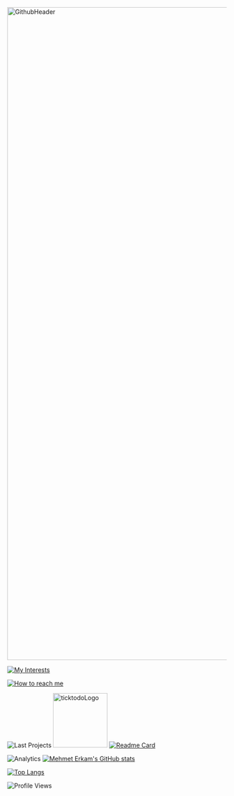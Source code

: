 <img width="1500" alt="GithubHeader" src="https://user-images.githubusercontent.com/62347408/147549765-b3f87b8a-a57d-4c64-8625-63da04bb3634.png">

[![My Interests](https://user-images.githubusercontent.com/62347408/147549726-e8f27b6f-7685-4776-a094-f69af43c8b3e.png)]()


[![How to reach me](https://user-images.githubusercontent.com/62347408/147549912-fe606edc-6273-46eb-b10f-497ea9a192da.png)](https://linktr.ee/mehmeterkamhayirli)

![Last Projects](https://user-images.githubusercontent.com/62347408/147382122-445b54c3-c8de-4d65-8c51-359570b59272.png)
<img height="125" alt="ticktodoLogo" src="https://user-images.githubusercontent.com/62347408/147382134-086b1340-79ee-43f1-9bb7-bc27a372eb09.png"> [![Readme Card](https://github-readme-stats.vercel.app/api/pin/?username=MehmetErkam&repo=tick-to-do)](https://github.com/MehmetErkam/tick-to-do)

![Analytics](https://user-images.githubusercontent.com/62347408/147382229-b2d0fb7a-9866-42dd-a878-bcf512cf3f1f.png)
[![Mehmet Erkam's GitHub stats](https://github-readme-stats.vercel.app/api?username=MehmetErkam&hide=contribs,prs&show_icons=true)](https://github.com/MehmetErkam)

[![Top Langs](https://github-readme-stats.vercel.app/api/top-langs/?username=MehmetErkam)](https://github.com/MehmetErkam)

![Profile Views](https://komarev.com/ghpvc/?username=MehmetErkam)

